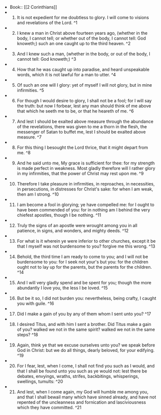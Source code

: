 - Book:: [[2 Corinthians]]
- 1. It is not expedient for me doubtless to glory. I will come to visions and revelations of the Lord. ^1
- 2. I knew a man in Christ above fourteen years ago, (whether in the body, I cannot tell; or whether out of the body, I cannot tell: God knoweth;) such an one caught up to the third heaven. ^2
- 3. And I knew such a man, (whether in the body, or out of the body, I cannot tell: God knoweth;) ^3
- 4. How that he was caught up into paradise, and heard unspeakable words, which it is not lawful for a man to utter. ^4
- 5. Of such an one will I glory: yet of myself I will not glory, but in mine infirmities. ^5
- 6. For though I would desire to glory, I shall not be a fool; for I will say the truth: but now I forbear, lest any man should think of me above that which he seeth me to be, or that he heareth of me. ^6
- 7. And lest I should be exalted above measure through the abundance of the revelations, there was given to me a thorn in the flesh, the messenger of Satan to buffet me, lest I should be exalted above measure. ^7
- 8. For this thing I besought the Lord thrice, that it might depart from me. ^8
- 9. And he said unto me, My grace is sufficient for thee: for my strength is made perfect in weakness. Most gladly therefore will I rather glory in my infirmities, that the power of Christ may rest upon me. ^9
- 10. Therefore I take pleasure in infirmities, in reproaches, in necessities, in persecutions, in distresses for Christ's sake: for when I am weak, then am I strong. ^10
- 11. I am become a fool in glorying; ye have compelled me: for I ought to have been commended of you: for in nothing am I behind the very chiefest apostles, though I be nothing. ^11
- 12. Truly the signs of an apostle were wrought among you in all patience, in signs, and wonders, and mighty deeds. ^12
- 13. For what is it wherein ye were inferior to other churches, except it be that I myself was not burdensome to you? forgive me this wrong. ^13
- 14. Behold, the third time I am ready to come to you; and I will not be burdensome to you: for I seek not your's but you: for the children ought not to lay up for the parents, but the parents for the children. ^14
- 15. And I will very gladly spend and be spent for you; though the more abundantly I love you, the less I be loved. ^15
- 16. But be it so, I did not burden you: nevertheless, being crafty, I caught you with guile. ^16
- 17. Did I make a gain of you by any of them whom I sent unto you? ^17
- 18. I desired Titus, and with him I sent a brother. Did Titus make a gain of you? walked we not in the same spirit? walked we not in the same steps? ^18
- 19. Again, think ye that we excuse ourselves unto you? we speak before God in Christ: but we do all things, dearly beloved, for your edifying. ^19
- 20. For I fear, lest, when I come, I shall not find you such as I would, and that I shall be found unto you such as ye would not: lest there be debates, envyings, wraths, strifes, backbitings, whisperings, swellings, tumults: ^20
- 21. And lest, when I come again, my God will humble me among you, and that I shall bewail many which have sinned already, and have not repented of the uncleanness and fornication and lasciviousness which they have committed. ^21
